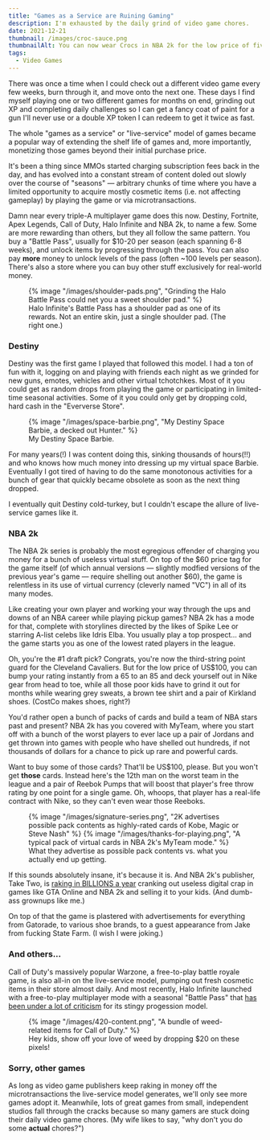 ```yaml
---
title: "Games as a Service are Ruining Gaming"
description: I'm exhausted by the daily grind of video game chores.
date: 2021-12-21
thumbnail: /images/croc-sauce.png
thumbnailAlt: You can now wear Crocs in NBA 2k for the low price of five dollars.
tags:
  - Video Games
---
```


There was once a time when I could check out a different video game every few weeks, burn through it, and move onto the next one. These days I find myself playing one or two different games for months on end, grinding out XP and completing daily challenges so I can get a fancy coat of paint for a gun I'll never use or a double XP token I can redeem to get it twice as fast.

The whole "games as a service" or "live-service" model of games became a popular way of extending the shelf life of games and, more importantly, monetizing those games beyond their initial purchase price.

It's been a thing since MMOs started charging subscription fees back in the day, and has evolved into a constant stream of content doled out slowly over the course of "seasons" &mdash; arbitrary chunks of time where you have a limited opportunity to acquire mostly cosmetic items (i.e. not affecting gameplay) by playing the game or via microtransactions.

Damn near every triple-A multiplayer game does this now. Destiny, Fortnite, Apex Legends, Call of Duty, Halo Infinite and NBA 2k, to name a few. Some are more rewarding than others, but they all follow the same pattern. You buy a "Battle Pass", usually for $10-20 per season (each spanning 6-8 weeks), and unlock items by progressing through the pass. You can also pay **more** money to unlock levels of the pass (often ~100 levels per season). There's also a store where you can buy other stuff exclusively for real-world money.

<figure>
  {% image "/images/shoulder-pads.png", "Grinding the Halo Battle Pass could net you a sweet shoulder pad." %}
  <figcaption>
    Halo Infinite's Battle Pass has a shoulder pad as one of its rewards. Not an entire skin, just a single shoulder pad. (The right one.)
  </figcaption>
</figure>

<h3 class="ma-heading-3">Destiny</h3>

Destiny was the first game I played that followed this model. I had a ton of fun with it, logging on and playing with friends each night as we grinded for new guns, emotes, vehicles and other virtual tchotchkes. Most of it you could get as random drops from playing the game or participating in limited-time seasonal activities. Some of it you could only get by dropping cold, hard cash in the "Eververse Store".

<figure class="ma-float-right">
  {% image "/images/space-barbie.png", "My Destiny Space Barbie, a decked out Hunter." %}
  <figcaption>
    My Destiny Space Barbie.
  </figcaption>
</figure>

For many years(!) I was content doing this, sinking thousands of hours(!!) and who knows how much money into dressing up my virtual space Barbie. Eventually I got tired of having to do the same monotonous activities for a bunch of gear that quickly became obsolete as soon as the next thing dropped.

I eventually quit Destiny cold-turkey, but I couldn't escape the allure of live-service games like it.

<h3 class="ma-heading-3">NBA 2k</h3>

The NBA 2k series is probably the most egregious offender of charging you money for a bunch of useless virtual stuff. On top of the $60 price tag for the game itself (of which annual versions &mdash; slightly modfied versions of the previous year's game &mdash; require shelling out another $60), the game is relentless in its use of virtual currency (cleverly named "VC") in all of its many modes.

Like creating your own player and working your way through the ups and downs of an NBA career while playing pickup games? NBA 2k has a mode for that, complete with storylines directed by the likes of Spike Lee or starring A-list celebs like Idris Elba. You usually play a top prospect... and the game starts you as one of the lowest rated players in the league.

Oh, you're the #1 draft pick? Congrats, you're now the third-string point guard for the Cleveland Cavaliers. But for the low price of US$100, you can bump your rating instantly from a 65 to an 85 and deck yourself out in Nike gear from head to toe, while all those poor kids have to grind it out for months while wearing grey sweats, a brown tee shirt and a pair of Kirkland shoes. (CostCo makes shoes, right?)

You'd rather open a bunch of packs of cards and build a team of NBA stars past and present? NBA 2k has you covered with MyTeam, where you start off with a bunch of the worst players to ever lace up a pair of Jordans and get thrown into games with people who have shelled out hundreds, if not thousands of dollars for a chance to pick up rare and powerful cards.

Want to buy some of those cards? That'll be US$100, please. But you won't get __those__ cards. Instead here's the 12th man on the worst team in the league and a pair of Reebok Pumps that will boost that player's free throw rating by one point for a single game. Oh, whoops, that player has a real-life contract with Nike, so they can't even wear those Reeboks.

<figure>
  {% image "/images/signature-series.png", "2K advertises possible pack contents as highly-rated cards of Kobe, Magic or Steve Nash" %}
  {% image "/images/thanks-for-playing.png", "A typical pack of virtual cards in NBA 2k's MyTeam mode." %}
  <figcaption>
    What they advertise as possible pack contents vs. what you actually end up getting.
  </figcaption>
</figure>

If this sounds absolutely insane, it's because it is. And NBA 2k's publisher, Take Two, is [raking in BILLIONS a year](https://venturebeat.com/2020/05/20/take-two-hits-record-financials-with-in-game-revenues-up-34/) cranking out useless digital crap in games like GTA Online and NBA 2k and selling it to your kids. (And dumb-ass grownups like me.)

On top of that the game is plastered with advertisements for everything from Gatorade, to various shoe brands, to a guest appearance from Jake from fucking State Farm. (I wish I were joking.)

<h3 class="ma-heading-3">And others...</h3>

Call of Duty's massively popular Warzone, a free-to-play battle royale game, is also all-in on the live-service model, pumping out fresh cosmetic items in their store almost daily. And most recently, Halo Infinite launched with a free-to-play multiplayer mode with a seasonal "Battle Pass" that [has been under a lot of criticism](https://www.ign.com/articles/halo-infinite-developers-will-continue-to-tweak-controversial-progression-system) for its stingy progession model.

<figure>
  {% image "/images/420-content.png", "A bundle of weed-related items for Call of Duty." %}
  <figcaption>
    Hey kids, show off your love of weed by dropping $20 on these pixels!
  </figcaption>
</figure>

<h3 class="ma-heading-3">Sorry, other games</h3>

As long as video game publishers keep raking in money off the microtransactions the live-service model generates, we'll only see more games adopt it. Meanwhile, lots of great games from small, independent studios fall through the cracks because so many gamers are stuck doing their daily video game chores. (My wife likes to say, "why don't you do some __actual__ chores?")

